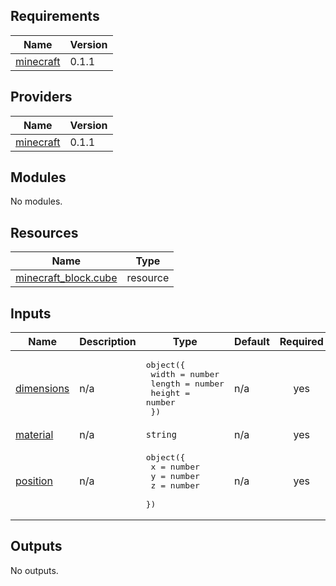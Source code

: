 ## Requirements

| Name | Version |
|------|---------|
| <a name="requirement_minecraft"></a> [minecraft](#requirement\_minecraft) | 0.1.1 |

## Providers

| Name | Version |
|------|---------|
| <a name="provider_minecraft"></a> [minecraft](#provider\_minecraft) | 0.1.1 |

## Modules

No modules.

## Resources

| Name | Type |
|------|------|
| [minecraft_block.cube](https://registry.terraform.io/providers/HashiCraft/minecraft/0.1.1/docs/resources/block) | resource |

## Inputs

| Name | Description | Type | Default | Required |
|------|-------------|------|---------|:--------:|
| <a name="input_dimensions"></a> [dimensions](#input\_dimensions) | n/a | <pre>object({<br/>    width  = number<br/>    length = number<br/>    height = number<br/>  })</pre> | n/a | yes |
| <a name="input_material"></a> [material](#input\_material) | n/a | `string` | n/a | yes |
| <a name="input_position"></a> [position](#input\_position) | n/a | <pre>object({<br/>    x = number<br/>    y = number<br/>    z = number<br/>  })</pre> | n/a | yes |

## Outputs

No outputs.
